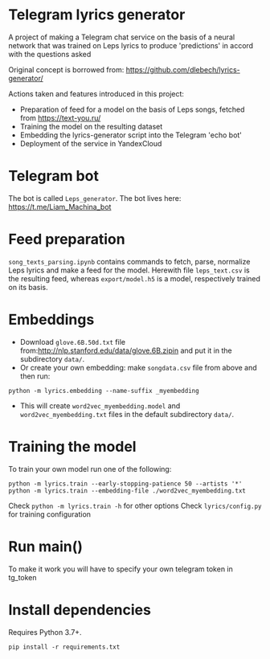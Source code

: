 # Telegram lyrics generator 
A project of making a Telegram chat service on the basis of a neural network 
that was trained on Leps lyrics to produce 'predictions' in accord with the questions asked

Original concept is borrowed from: https://github.com/dlebech/lyrics-generator/

Actions taken and features introduced in this project:
 - Preparation of feed for a model on the basis of Leps songs, fetched from https://text-you.ru/
 - Training the model on the resulting dataset
 - Embedding the lyrics-generator script into the Telegram 'echo bot'
 - Deployment of the service in YandexCloud

# Telegram bot
The bot is called `Leps_generator`.
The bot lives here: https://t.me/Liam_Machina_bot

# Feed preparation
`song_texts_parsing.ipynb` contains commands to fetch, parse, normalize Leps lyrics and make a feed for the model. 
Herewith file `leps_text.csv` is the resulting feed, whereas `export/model.h5` is a model, respectively trained on its basis.     

# Embeddings
- Download `glove.6B.50d.txt` file from:http://nlp.stanford.edu/data/glove.6B.zipin and put it in the subdirectory `data/`.
- Or create your own embedding: make `songdata.csv` file from above and then run:
```shell
python -m lyrics.embedding --name-suffix _myembedding
```
- This will create `word2vec_myembedding.model` and `word2vec_myembedding.txt` files in the default subdirectory `data/`.

# Training the model
To train your own model run one of the following:
```shell
python -m lyrics.train --early-stopping-patience 50 --artists '*'
python -m lyrics.train --embedding-file ./word2vec_myembedding.txt
```
Check `python -m lyrics.train -h` for other options
Check `lyrics/config.py` for training configuration 

# Run main()
To make it work you will have to specify your own telegram token in tg_token

# Install dependencies
Requires Python 3.7+.
```shell
pip install -r requirements.txt
```
